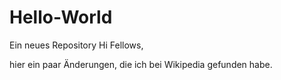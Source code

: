# Hello-World
Ein neues Repository
Hi Fellows, 

hier ein paar Änderungen, die ich bei Wikipedia gefunden habe.
